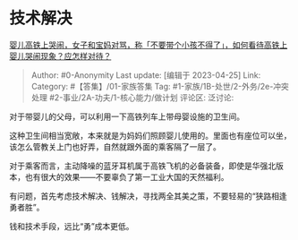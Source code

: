 # 技术解决
[婴儿高铁上哭闹，女子和宝妈对骂，称「不要带个小孩不得了」，如何看待高铁上婴儿哭闹现象？应怎样对待？](https://www.zhihu.com/question/597638700/answer/3000686562)

> Author: #0-Anonymity
> Last update: [编辑于 2023-04-25]
> Link:
> Category: #【答集】/01-家族答集
> Tag:  #1-家族/1B-处世/2-外务/2e-冲突处理 #2-事业/2A-功夫/1-核心能力/做计划
> 评论区:
> 泛讨论:

对于带婴儿的父母，可以利用一下高铁列车上带母婴设施的卫生间。

这种卫生间相当宽敞，本来就是为妈妈们照顾婴儿使用的。里面也有座位可以坐，该怎么管教关上门也好弄，自然就跟外面的乘客隔了一层了。

对于乘客而言，主动降噪的蓝牙耳机属于高铁飞机的必备装备，即使是华强北版本，也有很大的效果——不要辜负了第一工业大国的天然福利。

有问题，首先考虑技术解决、钱解决，寻找两全其美之策，不要轻易的“狭路相逢勇者胜”。

钱和技术手段，远比“勇”成本更低。
